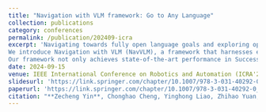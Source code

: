 ```yaml
---
title: "Navigation with VLM framework: Go to Any Language"
collection: publications
category: conferences
permalink: /publication/202409-icra
excerpt: 'Navigating towards fully open language goals and exploring open scenes in a manner akin to human exploration have always posed significant challenges. Recently, Vision Large Language Models (VLMs) have demonstrated remarkable capabilities in reasoning with both language and visual data. While many works have focused on leveraging VLMs for navigation in open scenes and with open vocabularies, these efforts often fall short of fully utilizing the potential of VLMs or require substantial computational resources.
We introduce Navigation with VLM (NavVLM), a framework that harnesses equipment-level VLMs to enable agents to navigate towards any language goal specific or non-specific in open scenes, emulating human exploration behaviors without any prior training. The agent leverages the VLM as its cognitive core to perceive environmental information based on any language goal and constantly provides exploration guidance during navigation until it reaches the target location or area.
Our framework not only achieves state-of-the-art performance in Success Rate (SR) and Success weighted by Path Length (SPL) in traditional specific goal settings but also extends the navigation capabilities to any open-set language goal. We evaluate NavVLM in richly detailed environments from the Matterport 3D (MP3D), Habitat Matterport 3D (HM3D), and Gibson datasets within the Habitat simulator. With  the power of VLMs, navigation has entered a new era.'
date: 2024-09-15
venue: IEEE International Conference on Robotics and Automation (ICRA'25, Under Review)
slidesurl: 'https://link.springer.com/chapter/10.1007/978-3-031-40292-0_5'
paperurl: 'https://link.springer.com/chapter/10.1007/978-3-031-40292-0_5'
citation: "**Zecheng Yin**, Chonghao Cheng, Yinghong Liao, Zhihao Yuan, Shuguang Cui, Zhen Li. , Navigation with VLM framework: Go to Any Language, IROS'25 (Under review)"
---
```

